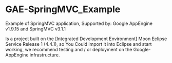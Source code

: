 GAE-SpringMVC_Example
=====================
Example of SpringMVC application, Supported by: Google AppEngine v1.9.15 and SpringMVC v3.1.1

Is a project built on the [Integrated Development Environment] Moon Eclipse Service Release 1 (4.4.1),
so You Could import it into Eclipse and start working, we recommend testing and / or deployment on the
Google-AppEngine infrastructure.

